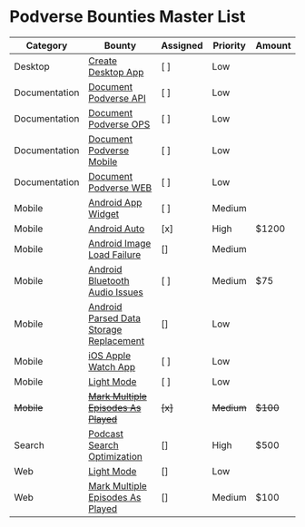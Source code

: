 # Podverse Bounties Master List


| Category | Bounty          | Assigned | Priority   | Amount |
| -------- | --------------- | -------- | ---------- | ------ |
|Desktop| [Create Desktop App](https://github.com/podverse/podverse-ops/blob/master/bounties/desktop/create-desktop-app.md) | [ ] | Low |
|Documentation| [Document Podverse API](https://github.com/podverse/podverse-ops/blob/master/bounties/desktop/documentation-podverse-api.md) | [ ] | Low |
|Documentation| [Document Podverse OPS](https://github.com/podverse/podverse-ops/blob/master/bounties/desktop/documentation-podverse-ops.md) | [ ] | Low |
|Documentation| [Document Podverse Mobile](https://github.com/podverse/podverse-ops/blob/master/bounties/desktop/documentation-podverse-rn.md) | [ ] | Low |
|Documentation| [Document Podverse WEB](https://github.com/podverse/podverse-ops/blob/master/bounties/desktop/documentation-podverse-web.md) | [ ] | Low |
|Mobile| [Android App Widget](https://github.com/podverse/podverse-ops/blob/master/bounties/mobile/android/android-app-widget.md) | [ ] | Medium |
|Mobile| [Android Auto](https://github.com/podverse/podverse-ops/blob/master/bounties/mobile/android/android-auto-app.md) | [x] | High | $1200
|Mobile| [Android Image Load Failure](https://github.com/podverse/podverse-ops/blob/master/bounties/mobile/android/bugfix-android-images-sometimes-fail-to-completely-load.md) | [] | Medium |
|Mobile| [Android Bluetooth Audio Issues](https://github.com/podverse/podverse-ops/blob/master/bounties/mobile/android/bugfix-bluetooth-control-issues.md) | [ ] | Medium | $75
|Mobile| [Android Parsed Data Storage Replacement](https://github.com/podverse/podverse-ops/blob/master/bounties/mobile/android/parsed-podcast-data-storage-replacement.md) | [] | Low |
|Mobile| [iOS Apple Watch App](https://github.com/podverse/podverse-ops/blob/master/bounties/mobile/ios/create-apple-watch.md) | [ ] | Low |
|Mobile| [Light Mode](https://github.com/podverse/podverse-ops/blob/master/bounties/mobile/react-native/light-mode.md) | [ ] | Low |
|<s>Mobile</s>| <s>[Mark Multiple Episodes As Played](https://github.com/podverse/podverse-ops/blob/master/bounties/mobile/react-native/mark-multiple-or-all-episodes-as-played.md)</s> | <s>[x]</s> | <s>Medium</s> | <s>$100</s>
|Search| [Podcast Search Optimization](https://github.com/podverse/podverse-ops/blob/master/bounties/search-manticore-sphinx/fuzzy-matching-and-upgrade.md) | [] | High | $500
|Web| [Light Mode](https://github.com/podverse/podverse-ops/blob/master/bounties/web/light-mode.md) | [] | Low |
|Web| [Mark Multiple Episodes As Played](https://github.com/podverse/podverse-ops/blob/master/bounties/web/mark-multiple-episode-as-played.md) | [] | Medium | $100